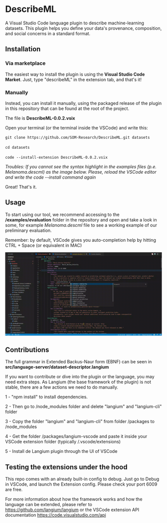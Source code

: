 # DescribeML
A Visual Studio Code language plugin to describe machine-learning datasets. This plugin helps you define your data's provenance, composition, and social concerns in a standard format.


## Installation 

### Via marketplace

The easiest way to install the plugin is using the **Visual Studio Code Market**. Just, type "describeML" in the extension tab, and that's it!

### Manually

Instead, you can install it manually, using the packaged release of the plugin in this repository that can be found at the root of the project. 

The file is **DescribeML-0.0.2.vsix**

Open your terminal (or the terminal inside the VSCode) and write this:

```
git clone https://github.com/SOM-Research/DescribeML.git datasets

cd datasets 

code --install-extension DescribeML-0.0.2.vsix
```

*Troubles: If you cannot see the syntax highlight in the examples files (p.e. *Melanoma.descml*) as the image below. Please, reload the VSCode editor and write the code --install command again*

Great! That's it.

## Usage

To start using our tool, we recommend accessing to the **/examples/evaluation** folder in the repository and open and take a look in some, for example *Melanoma.descml* file to see a working example of our preliminary evaluation.

Remember: by default, VSCode gives you auto-completion help by hitting CTRL + Space (or equivalent in MAC)

![Autocompletion feature](fileicons/Autcomplete.gif)

## Contributions

The full grammar in Extended Backus-Naur form (EBNF) can be seen in **src/language-server/dataset-descriptor.langium**

If you want to contribute or dive into the plugin or the language, you may need extra steps. As Langium (the base framework of the plugin) is not stable, there are a few actions we need to do manually.

1 - "npm install" to install dependencies.

2 - Then go to /node_modules folder and delete "langium" and "langium-cli" folder

3 - Copy the folder "langium" and "langium-cli" from folder /packages to /node_modules

4 - Get the folder /packages/langium-vscode and paste it inside your VSCode extension folder (typically <user home>/.vscode/extensions)
  
5 - Install de Langium plugin through the UI of VSCode


## Testing the extensions under the hood

This repo comes with an already built-in config to debug. Just go to Debug in VSCode, and launch the Extension config. Please check your port 6009 are free.
  
For more information about how the framework works and how the language can be extended, please refer to https://github.com/langium/langium or the VSCode extension API documentation https://code.visualstudio.com/api
